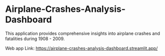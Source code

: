 # Airplane-Crashes-Analysis-Dashboard
This application provides comprehensive insights into airplane crashes and fatalities during 1908 - 2009.

Web app Link: https://airplane-crashes-analysis-dashboard.streamlit.app/
